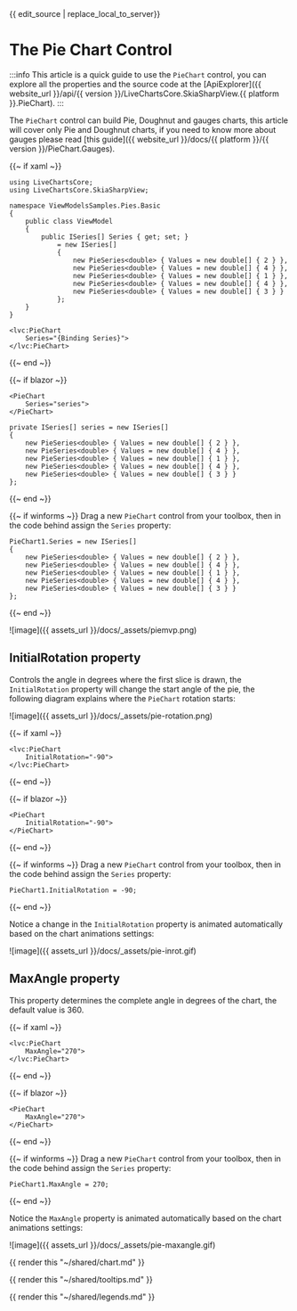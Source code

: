 <div id="edit-this-article-source">
    {{ edit_source | replace_local_to_server}}
</div>

# The Pie Chart Control

:::info
This article is a quick guide to use the `PieChart` control, you can explore all the properties and the source code 
at the [ApiExplorer]({{ website_url }}/api/{{ version }}/LiveChartsCore.SkiaSharpView.{{ platform }}.PieChart).
:::

The `PieChart` control can build Pie, Doughnut and gauges charts, this article will cover only Pie and Doughnut charts,
if you need to know more about gauges please read 
[this guide]({{ website_url }}/docs/{{ platform }}/{{ version }}/PieChart.Gauges).

{{~ if xaml ~}}
<pre><code>using LiveChartsCore;
using LiveChartsCore.SkiaSharpView;

namespace ViewModelsSamples.Pies.Basic
{
    public class ViewModel
    {
        public ISeries[] Series { get; set; }
            = new ISeries[]
            {
                new PieSeries&lt;double> { Values = new double[] { 2 } },
                new PieSeries&lt;double> { Values = new double[] { 4 } },
                new PieSeries&lt;double> { Values = new double[] { 1 } },
                new PieSeries&lt;double> { Values = new double[] { 4 } },
                new PieSeries&lt;double> { Values = new double[] { 3 } }
            };
    }
}</code></pre>

<pre><code>&lt;lvc:PieChart
    Series="{Binding Series}">
&lt;/lvc:PieChart></code></pre>
{{~ end ~}}

{{~ if blazor ~}}
<pre><code>&lt;PieChart
    Series="series">
&lt;/PieChart></code></pre>

<pre><code>private ISeries[] series = new ISeries[]
{
    new PieSeries&lt;double> { Values = new double[] { 2 } },
    new PieSeries&lt;double> { Values = new double[] { 4 } },
    new PieSeries&lt;double> { Values = new double[] { 1 } },
    new PieSeries&lt;double> { Values = new double[] { 4 } },
    new PieSeries&lt;double> { Values = new double[] { 3 } }
};</code></pre>
{{~ end ~}}

{{~ if winforms ~}}
Drag a new `PieChart` control from your toolbox, then in the code behind assign the `Series` property:

<pre><code>PieChart1.Series = new ISeries[]
{
    new PieSeries&lt;double> { Values = new double[] { 2 } },
    new PieSeries&lt;double> { Values = new double[] { 4 } },
    new PieSeries&lt;double> { Values = new double[] { 1 } },
    new PieSeries&lt;double> { Values = new double[] { 4 } },
    new PieSeries&lt;double> { Values = new double[] { 3 } }
};</code></pre>
{{~ end ~}}

![image]({{ assets_url }}/docs/_assets/piemvp.png)

## InitialRotation property

Controls the angle in degrees where the first slice is drawn, the `InitialRotation` property will change the start angle of
the pie, the following diagram explains where the `PieChart` rotation starts:

![image]({{ assets_url }}/docs/_assets/pie-rotation.png)

{{~ if xaml ~}}
<pre><code>&lt;lvc:PieChart
    InitialRotation="-90">
&lt;/lvc:PieChart></code></pre>
{{~ end ~}}

{{~ if blazor ~}}
<pre><code>&lt;PieChart
    InitialRotation="-90">
&lt;/PieChart></code></pre>
{{~ end ~}}

{{~ if winforms ~}}
Drag a new `PieChart` control from your toolbox, then in the code behind assign the `Series` property:

<pre><code>PieChart1.InitialRotation = -90;</code></pre>
{{~ end ~}}

Notice a change in the `InitialRotation` property is animated automatically based on the chart animations settings:

![image]({{ assets_url }}/docs/_assets/pie-inrot.gif)

## MaxAngle property

This property determines the complete angle in degrees of the chart, the default value is 360.

{{~ if xaml ~}}
<pre><code>&lt;lvc:PieChart
    MaxAngle="270">
&lt;/lvc:PieChart></code></pre>
{{~ end ~}}

{{~ if blazor ~}}
<pre><code>&lt;PieChart
    MaxAngle="270">
&lt;/PieChart></code></pre>
{{~ end ~}}

{{~ if winforms ~}}
Drag a new `PieChart` control from your toolbox, then in the code behind assign the `Series` property:

<pre><code>PieChart1.MaxAngle = 270;</code></pre>
{{~ end ~}}

Notice the `MaxAngle` property is animated automatically based on the chart animations settings:

![image]({{ assets_url }}/docs/_assets/pie-maxangle.gif)

{{ render this "~/shared/chart.md" }}

{{ render this "~/shared/tooltips.md" }}

{{ render this "~/shared/legends.md" }}
